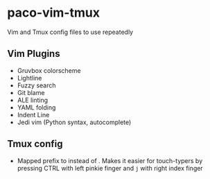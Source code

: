 # paco-vim-tmux
Vim and Tmux config files to use repeatedly

## Vim Plugins
- Gruvbox colorscheme
- Lightline
- Fuzzy search
- Git blame
- ALE linting
- YAML folding
- Indent Line
- Jedi vim (Python syntax, autocomplete)

## Tmux config
- Mapped prefix to <C-j> instead of <C-b>. Makes it easier for touch-typers by pressing CTRL with left pinkie finger and `j` with right index finger 
